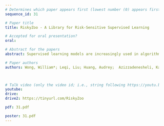 ```yaml
---
# Determines which paper appears first (lowest number (0) appears first)
sequence_id: 31

# Paper title
title: RiskyZoo - A Library for Risk-Sensitive Supervised Learning

# Accepted for oral presentation?
oral: 

# Abstract for the papers
abstract: Supervised learning models are increasingly used in algorithmic decision-making. The traditional assumption on the training and testing data being independently and identically distributed is often violated in practical learning settings, due to different types of distribution shifts. To mitigate the effects of such nonstationarities, risk-sensitive learning is proposed to train models under different (risk) functionals beyond the expected loss. For example, learning under the conditional value-at-risk of the losses is equivalent to training a model under a particular type of worst-case distribution shift. While many risk functionals and learning procedures have been proposed, their implementations are either nonexistent or in individualized repositories. With no common implementations and baseline test beds, it is difficult to decide which risk functionals and learning procedures to use. To address this, we introduce a library (RiskyZoo) for risk-sensitive supervised learning. The library contains implementations of risk-sensitive learning objectives and optimization procedures that can be used as add-ons to the PyTorch library. We also provide datasets that can be used to compare these learning methods. We demonstrate how our library can be used through comparing models learned under different risk objectives, optimization performances of different methods for a single objective, and risk assessments of pretrained ImageNet models.

# Paper authors
authors: Wong, William*; Leqi, Liu; Huang, Audrey;  Azizzadenesheli, Kamyar; Lipton, Zachary 

 

# Talk video (only the video id; i.e., string following https://youtu.be/)
youtube: 
drive:
drive2: https://tinyurl.com/RiskyZoo

pdf: 31.pdf

poster: 31.pdf  
---
```

